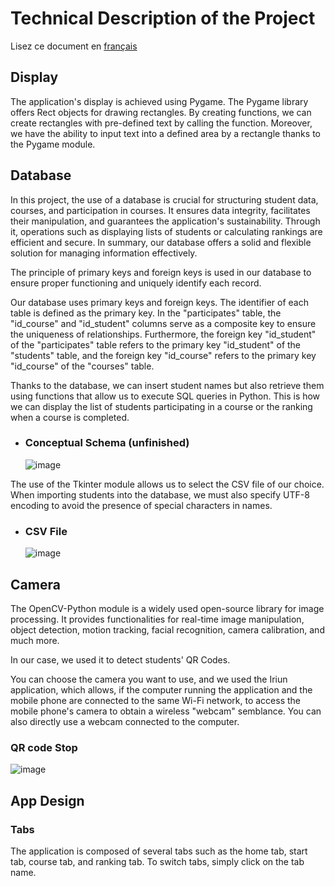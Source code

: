 # Technical Description of the Project

Lisez ce document en [français](doc.md)

## Display

The application's display is achieved using Pygame. The Pygame library offers Rect objects for drawing rectangles. By creating functions, we can create rectangles with pre-defined text by calling the function. Moreover, we have the ability to input text into a defined area by a rectangle thanks to the Pygame module.

## Database

In this project, the use of a database is crucial for structuring student data, courses, and participation in courses. It ensures data integrity, facilitates their manipulation, and guarantees the application's sustainability. Through it, operations such as displaying lists of students or calculating rankings are efficient and secure. In summary, our database offers a solid and flexible solution for managing information effectively.

The principle of primary keys and foreign keys is used in our database to ensure proper functioning and uniquely identify each record.

Our database uses primary keys and foreign keys. The identifier of each table is defined as the primary key. In the "participates" table, the "id_course" and "id_student" columns serve as a composite key to ensure the uniqueness of relationships. Furthermore, the foreign key "id_student" of the "participates" table refers to the primary key "id_student" of the "students" table, and the foreign key "id_course" refers to the primary key "id_course" of the "courses" table.

Thanks to the database, we can insert student names but also retrieve them using functions that allow us to execute SQL queries in Python. This is how we can display the list of students participating in a course or the ranking when a course is completed.

- ### Conceptual Schema (unfinished)

  ![image](https://github.com/RB-2804/Cr0ss-iT/assets/130835974/8b9f2090-18c7-446a-aef5-8e6a9d193e28)

The use of the Tkinter module allows us to select the CSV file of our choice. When importing students into the database, we must also specify UTF-8 encoding to avoid the presence of special characters in names.

- ### CSV File
  ![image](https://github.com/RB-2804/Cr0ss-iT/assets/130835974/82d55768-fcd8-48af-9c92-39b79900e3cf)

## Camera

The OpenCV-Python module is a widely used open-source library for image processing. It provides functionalities for real-time image manipulation, object detection, motion tracking, facial recognition, camera calibration, and much more.

In our case, we used it to detect students' QR Codes.

You can choose the camera you want to use, and we used the Iriun application, which allows, if the computer running the application and the mobile phone are connected to the same Wi-Fi network, to access the mobile phone's camera to obtain a wireless "webcam" semblance. You can also directly use a webcam connected to the computer.

### QR code Stop
![image](https://github.com/RB-2804/Cr0ss-iT/assets/130835974/6d0d92a4-0995-45c4-bfba-738180cd7434)


## App Design

### Tabs

The application is composed of several tabs such as the home tab, start tab, course tab, and ranking tab. To switch tabs, simply click on the tab name.
